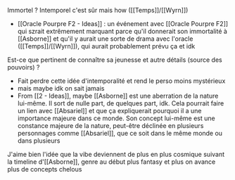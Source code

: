 Immortel ? Intemporel c'est sûr mais how ([[Temps]]/[[Wyrn]])
- [[Oracle Pourpre F2 - Ideas]] : un événement avec [[Oracle Pourpre F2]] qui szrait extrêmement marquant parce qu'il donnerait son immortalité à [[Asborne]] et qu'il y aurait une sorte de drama avec l'oracle ([[Temps]]/[[Wyrn]]), qui aurait probablement prévu ça et idk

Est-ce que pertinent de connaître sa jeunesse et autre détails (source des pouvoirs) ?
- Fait perdre cette idée d'intemporalité et rend le perso moins mystérieux
- mais maybe idk on sait jamais
- From [[2 - Ideas]], maybe [[Asborne]] est une aberration de la nature lui-même. Il sort de nulle part, de quelques part, idk. Cela pourrait faire un lien avec [[Absariel]] et que ça expliquerait pourquoi il a une importance majeure dans ce monde. Son concept lui-même est une constance majeure de la nature, peut-être déclinée en plusieurs personnages comme [[Absariel]], que ce soit dans le même monde ou dans plusieurs

J'aime bien l'idée que la vibe deviennent de plus en plus cosmique suivant la timeline d'[[Asborne]], genre au début plus fantasy et plus on avance plus de concepts chelous